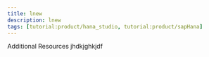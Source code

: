 ```yaml
---
title: lnew
description: lnew
tags: [tutorial:product/hana_studio, tutorial:product/sapHana]
---
```

Additional Resources
jhdkjghkjdf

